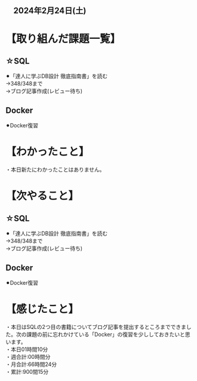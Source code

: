 ## 　2024年2月24日(土)
# 【取り組んだ課題一覧】
## ☆SQL
⚫︎「達人に学ぶDB設計 徹底指南書」を読む<br>
→348/348まで<br>
→ブログ記事作成(レビュー待ち)<br>
## Docker
⚫︎Docker復習<br>
# 【わかったこと】
・本日新たにわかったことはありません。<br>
# 【次やること】
## ☆SQL
⚫︎「達人に学ぶDB設計 徹底指南書」を読む<br>
→348/348まで<br>
→ブログ記事作成(レビュー待ち)<br>
## Docker
⚫︎Docker復習<br>
# 【感じたこと】
・本日はSQLの2つ目の書籍についてブログ記事を提出するところまでできました。次の課題の前に忘れかけている「Docker」の復習を少ししておきたいと思います。<br>
・本日01時間10分<br>
・週合計:00時間分<br>
・月合計:66時間24分<br>
・累計:900間15分<br>
